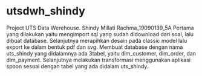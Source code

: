 # utsdwh_shindy
Project UTS Data Werehouse. Shindy Millati Rachma_19090139_5A Pertama yang dilakukan yaitu mengimport sql yang sudah didownload dari soal, lalu dibuat database. Selanjutnya merapihkan desain pada classic model lalu export ke dalam bentuk pdf dan svg. Membuat database dengan nama uts_shindy yang didalamnya ada 3tabel, yaitu dim_customer, dim_order, dan dim_payment. Selanjutnya melakukan transformasi menggunakan aplikasi spoon sesuai dengan tabel yang ada didalam uts_shindy. 

